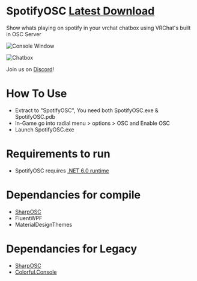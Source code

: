 # SpotifyOSC [Latest Download](https://github.com/VespeiProjects/SpotifyOSC/releases/download/0.2.7/SpotifyOSC.zip)
Show whats playing on spotify in your vrchat chatbox using VRChat's built in OSC Server

![Console Window](https://github.com/VespeiProjects/SpotifyOSC/blob/main/ChatboxConsole.png?raw=true)

![Chatbox](https://github.com/VespeiProjects/SpotifyOSC/blob/main/ChatboxDemo.gif?raw=true)

Join us on [Discord](https://discord.gg/4pzjP679Mv)!

# How To Use
* Extract to "SpotifyOSC", You need both SpotifyOSC.exe & SpotifyOSC.pdb
* In-Game go into radial menu > options > OSC and Enable OSC
* Launch SpotifyOSC.exe

# Requirements to run
* SpotifyOSC requires [.NET 6.0 runtime](https://dotnet.microsoft.com/en-us/download/dotnet/thank-you/runtime-desktop-6.0.8-windows-x64-installer)

# Dependancies for compile
* [SharpOSC](https://github.com/ValdemarOrn/SharpOSC)
* FluentWPF
* MaterialDesignThemes

# Dependancies for Legacy
* [SharpOSC](https://github.com/ValdemarOrn/SharpOSC)
* [Colorful.Console](https://github.com/tomakita/Colorful.Console)
